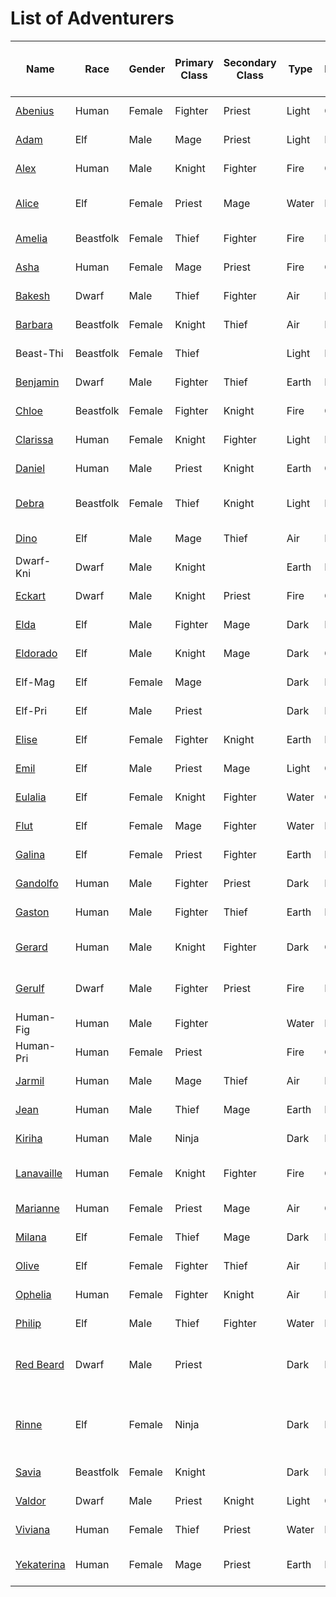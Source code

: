 # List of Adventurers

| Name                                                        | Race      | Gender | Primary Class | Secondary Class | Type  | Personality | Classification | Unique Bone Name                                  | Original Release Date | Alternate Form Release Date |
| ----------------------------------------------------------- | --------- | ------ | ------------- | --------------- | ----- | ----------- | -------------- | ------------------------------------------------- | --------------------- | --------------------------- |
| [Abenius](./legendary-adventurers/details/Abenius.md)       | Human     | Female | Fighter       | Priest          | Light | Good        | Legendary      | Fighter Called the Glintblade                     | 2024-12-06            |                             |
| [Adam](./legendary-adventurers/details/Adam.md)             | Elf       | Male   | Mage          | Priest          | Light | Evil        | Legendary      | Mage Called the Millenial Lord                    | 2024-10-15            |                             |
| [Alex](./general-adventurers/details/Alex.md)               | Human     | Male   | Knight        | Fighter         | Fire  | Good        | General        | Smoldering Knight                                 | 2024-10-15            |                             |
| [Alice](./legendary-adventurers/details/Alice.md)           | Elf       | Female | Priest        | Mage            | Water | Evil        | Legendary      | Girl Called the Dark One's Maiden                 | 2024-10-15            |                             |
| [Amelia](./general-adventurers/details/Amelia.md)           | Beastfolk | Female | Thief         | Fighter         | Fire  | Evil        | General        | Cunning Thief                                     | 2024-10-15            |                             |
| [Asha](./general-adventurers/details/Asha.md)               | Human     | Female | Mage          | Priest          | Fire  | Good        | General        | Single-Minded Mage                                | 2024-10-15            |                             |
| [Bakesh](./general-adventurers/details/Bakesh.md)           | Dwarf     | Male   | Thief         | Fighter         | Air   | Evil        | General        | Unleashed Thief                                   | 2024-10-15            |                             |
| [Barbara](./general-adventurers/details/Barbara.md)         | Beastfolk | Female | Knight        | Thief           | Air   | Neutral     | General        | Duty-Bound Knight                                 | 2024-10-15            |                             |
| Beast-Thi                                                   | Beastfolk | Female | Thief         |                 | Light | Evil        | Anonymous      |                                                   | 2024-10-15            |                             |
| [Benjamin](./general-adventurers/details/Benjamin.md)       | Dwarf     | Male   | Fighter       | Thief           | Earth | Neutral     | General        | Rousing Warrior                                   | 2024-10-15            |                             |
| [Chloe](./general-adventurers/details/Chloe.md)             | Beastfolk | Female | Fighter       | Knight          | Fire  | Good        | General        | Brave Warrior                                     | 2024-10-15            |                             |
| [Clarissa](./general-adventurers/details/Clarissa.md)       | Human     | Female | Knight        | Fighter         | Light | Neutral     | General        | Faithful Knight                                   | 2024-10-15            |                             |
| [Daniel](./general-adventurers/details/Daniel.md)           | Human     | Male   | Priest        | Knight          | Earth | Good        | General        | Brawny Priest                                     | 2024-10-15            |                             |
| [Debra](./legendary-adventurers/details/Debra.md)           | Beastfolk | Female | Thief         | Knight          | Light | Neutral     | Legendary      | Heroic Outlaw Called the Beastfolk Wraith         | 2024-10-15            |                             |
| [Dino](./general-adventurers/details/Dino.md)               | Elf       | Male   | Mage          | Thief           | Air   | Neutral     | General        | Capricious Mage                                   | 2024-10-15            |                             |
| Dwarf-Kni                                                   | Dwarf     | Male   | Knight        |                 | Earth | Neutral     | Anonymous      |                                                   | 2024-10-15            |                             |
| [Eckart](./general-adventurers/details/Eckart.md)           | Dwarf     | Male   | Knight        | Priest          | Fire  | Good        | General        | Proud Knight                                      | 2024-10-15            |                             |
| [Elda](./general-adventurers/details/Elda.md)               | Elf       | Male   | Fighter       | Mage            | Dark  | Evil        | General        | Wild Warrior                                      | 2024-10-15            |                             |
| [Eldorado](./general-adventurers/details/Eldorado.md)       | Elf       | Male   | Knight        | Mage            | Dark  | Good        | General        | Loyal Knight                                      | 2024-10-15            |                             |
| Elf-Mag                                                     | Elf       | Female | Mage          |                 | Dark  | Neutral     | Anonymous      |                                                   | 2024-10-15            |                             |
| Elf-Pri                                                     | Elf       | Male   | Priest        |                 | Dark  | Evil        | Anonymous      |                                                   | 2024-10-15            |                             |
| [Elise](./general-adventurers/details/Elise.md)             | Elf       | Female | Fighter       | Knight          | Earth | Neutral     | General        | Valiant Warrior                                   | 2024-10-15            |                             |
| [Emil](./general-adventurers/details/Emil.md)               | Elf       | Male   | Priest        | Mage            | Light | Good        | General        | Unwavering Priest                                 | 2024-10-15            |                             |
| [Eulalia](./general-adventurers/details/Eulalia.md)         | Elf       | Female | Knight        | Fighter         | Water | Good        | General        | Devoted Knight                                    | 2024-10-15            |                             |
| [Flut](./general-adventurers/details/Flut.md)               | Elf       | Female | Mage          | Fighter         | Water | Neutral     | General        | Ardent Mage                                       | 2024-10-15            | 2024-12-19                  |
| [Galina](./general-adventurers/details/Galina.md)           | Elf       | Female | Priest        | Fighter         | Earth | Evil        | General        | Puritan Priest                                    | 2024-10-15            |                             |
| [Gandolfo](./general-adventurers/details/Gandolfo.md)       | Human     | Male   | Fighter       | Priest          | Dark  | Evil        | General        | Savage Warrior                                    | 2024-10-15            |                             |
| [Gaston](./general-adventurers/details/Gaston.md)           | Human     | Male   | Fighter       | Thief           | Earth | Evil        | General        | Raging Warrior                                    | 2024-10-15            |                             |
| [Gerard](./legendary-adventurers/details/Gerard.md)         | Human     | Male   | Knight        | Fighter         | Dark  | Good        | Legendary      | Knight Called Thundersmiter's Protection          | 2024-10-22            |                             |
| [Gerulf](./legendary-adventurers/details/Gerulf.md)         | Dwarf     | Male   | Fighter       | Priest          | Fire  | Evil        | Legendary      | Miner Who Awakened a Volcano                      | 2024-10-15            |                             |
| Human-Fig                                                   | Human     | Male   | Fighter       |                 | Water | Neutral     | Anonymous      |                                                   | 2024-10-15            |                             |
| Human-Pri                                                   | Human     | Female | Priest        |                 | Fire  | Good        | Anonymous      |                                                   | 2024-10-15            |                             |
| [Jarmil](./general-adventurers/details/Jarmil.md)           | Human     | Male   | Mage          | Thief           | Air   | Evil        | General        | Sketchy Mage                                      | 2024-10-15            |                             |
| [Jean](./general-adventurers/details/Jean.md)               | Human     | Male   | Thief         | Mage            | Earth | Neutral     | General        | Sooth Thief                                       | 2024-10-15            |                             |
| [Kiriha](./general-adventurers/details/Kiriha.md)           | Human     | Male   | Ninja         |                 | Dark  | Evil        | General        |                                                   | 2025-01-30            |                             |
| [Lanavaille](./legendary-adventurers/details/Lanavaille.md) | Human     | Female | Knight        | Fighter         | Fire  | Good        | Legendary      | Kingdom's Blademaster Princess Savior             | 2024-10-15            | 2024-10-15                  |
| [Marianne](./general-adventurers/details/Marianne.md)       | Human     | Female | Priest        | Mage            | Air   | Good        | General        | Covetous Priest                                   | 2024-10-15            |                             |
| [Milana](./general-adventurers/details/Milana.md)           | Elf       | Female | Thief         | Mage            | Dark  | Evil        | General        | Lone Thief                                        | 2024-10-15            |                             |
| [Olive](./general-adventurers/details/Olive.md)             | Elf       | Female | Fighter       | Thief           | Air   | Neutral     | General        | Stalwart Warrior                                  | 2024-10-15            |                             |
| [Ophelia](./general-adventurers/details/Ophelia.md)         | Human     | Female | Fighter       | Knight          | Air   | Neutral     | General        | Deft Thief                                        | 2024-10-15            |                             |
| [Philip](./general-adventurers/details/Philip.md)           | Elf       | Male   | Thief         | Fighter         | Water | Neutral     | General        | Cunning Thief                                     | 2024-10-15            |                             |
| [Red Beard](./legendary-adventurers/details/Red-Beard.md)   | Dwarf     | Male   | Priest        |                 | Dark  | Neutral     | Legendary      | Priest Who Rebelled Against the Gods              | 2025-01-16            |                             |
| [Rinne](./legendary-adventurers/details/Rinne.md)           | Elf       | Female | Ninja         |                 | Dark  | Evil        | Legendary      | Shinobi Whispered to be the Decapitating Camellia | 2025-01-30            |                             |
| [Savia](./legendary-adventurers/details/Savia.md)           | Beastfolk | Female | Knight        |                 | Dark  | Evil        | Legendary      | Soaring Blackstar                                 | 2025-02-13            |                             |
| [Valdor](./general-adventurers/details/Valdor.md)           | Dwarf     | Male   | Priest        | Knight          | Light | Good        | General        | Devout Priest                                     | 2024-10-15            |                             |
| [Viviana](./general-adventurers/details/Viviana.md)         | Human     | Female | Thief         | Priest          | Water | Evil        | General        | Errant Thief                                      | 2024-10-15            |                             |
| [Yekaterina](./legendary-adventurers/details/Yekaterina.md) | Human     | Female | Mage          | Priest          | Earth | Neutral     | Legendary      | Mage Possessed by the Skull                       | 2024-10-15            |                             |